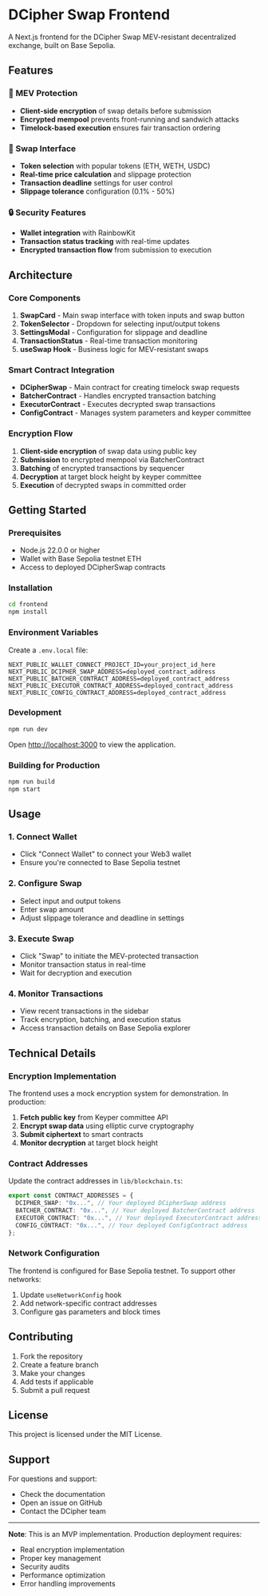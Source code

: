 # DCipher Swap Frontend

A Next.js frontend for the DCipher Swap MEV-resistant decentralized exchange, built on Base Sepolia.

## Features

### 🚀 MEV Protection
- **Client-side encryption** of swap details before submission
- **Encrypted mempool** prevents front-running and sandwich attacks
- **Timelock-based execution** ensures fair transaction ordering

### 💱 Swap Interface
- **Token selection** with popular tokens (ETH, WETH, USDC)
- **Real-time price calculation** and slippage protection
- **Transaction deadline** settings for user control
- **Slippage tolerance** configuration (0.1% - 50%)

### 🔒 Security Features
- **Wallet integration** with RainbowKit
- **Transaction status tracking** with real-time updates
- **Encrypted transaction flow** from submission to execution

## Architecture

### Core Components

1. **SwapCard** - Main swap interface with token inputs and swap button
2. **TokenSelector** - Dropdown for selecting input/output tokens
3. **SettingsModal** - Configuration for slippage and deadline
4. **TransactionStatus** - Real-time transaction monitoring
5. **useSwap Hook** - Business logic for MEV-resistant swaps

### Smart Contract Integration

- **DCipherSwap** - Main contract for creating timelock swap requests
- **BatcherContract** - Handles encrypted transaction batching
- **ExecutorContract** - Executes decrypted swap transactions
- **ConfigContract** - Manages system parameters and keyper committee

### Encryption Flow

1. **Client-side encryption** of swap data using public key
2. **Submission** to encrypted mempool via BatcherContract
3. **Batching** of encrypted transactions by sequencer
4. **Decryption** at target block height by keyper committee
5. **Execution** of decrypted swaps in committed order

## Getting Started

### Prerequisites

- Node.js 22.0.0 or higher
- Wallet with Base Sepolia testnet ETH
- Access to deployed DCipherSwap contracts

### Installation

```bash
cd frontend
npm install
```

### Environment Variables

Create a `.env.local` file:

```env
NEXT_PUBLIC_WALLET_CONNECT_PROJECT_ID=your_project_id_here
NEXT_PUBLIC_DCIPHER_SWAP_ADDRESS=deployed_contract_address
NEXT_PUBLIC_BATCHER_CONTRACT_ADDRESS=deployed_contract_address
NEXT_PUBLIC_EXECUTOR_CONTRACT_ADDRESS=deployed_contract_address
NEXT_PUBLIC_CONFIG_CONTRACT_ADDRESS=deployed_contract_address
```

### Development

```bash
npm run dev
```

Open [http://localhost:3000](http://localhost:3000) to view the application.

### Building for Production

```bash
npm run build
npm start
```

## Usage

### 1. Connect Wallet
- Click "Connect Wallet" to connect your Web3 wallet
- Ensure you're connected to Base Sepolia testnet

### 2. Configure Swap
- Select input and output tokens
- Enter swap amount
- Adjust slippage tolerance and deadline in settings

### 3. Execute Swap
- Click "Swap" to initiate the MEV-protected transaction
- Monitor transaction status in real-time
- Wait for decryption and execution

### 4. Monitor Transactions
- View recent transactions in the sidebar
- Track encryption, batching, and execution status
- Access transaction details on Base Sepolia explorer

## Technical Details

### Encryption Implementation

The frontend uses a mock encryption system for demonstration. In production:

1. **Fetch public key** from Keyper committee API
2. **Encrypt swap data** using elliptic curve cryptography
3. **Submit ciphertext** to smart contracts
4. **Monitor decryption** at target block height

### Contract Addresses

Update the contract addresses in `lib/blockchain.ts`:

```typescript
export const CONTRACT_ADDRESSES = {
  DCIPHER_SWAP: "0x...", // Your deployed DCipherSwap address
  BATCHER_CONTRACT: "0x...", // Your deployed BatcherContract address
  EXECUTOR_CONTRACT: "0x...", // Your deployed ExecutorContract address
  CONFIG_CONTRACT: "0x...", // Your deployed ConfigContract address
};
```

### Network Configuration

The frontend is configured for Base Sepolia testnet. To support other networks:

1. Update `useNetworkConfig` hook
2. Add network-specific contract addresses
3. Configure gas parameters and block times

## Contributing

1. Fork the repository
2. Create a feature branch
3. Make your changes
4. Add tests if applicable
5. Submit a pull request

## License

This project is licensed under the MIT License.

## Support

For questions and support:
- Check the documentation
- Open an issue on GitHub
- Contact the DCipher team

---

**Note**: This is an MVP implementation. Production deployment requires:
- Real encryption implementation
- Proper key management
- Security audits
- Performance optimization
- Error handling improvements
